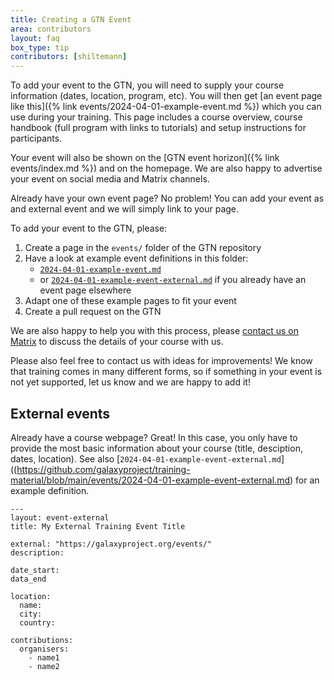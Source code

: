 ```yaml
---
title: Creating a GTN Event
area: contributors
layout: faq
box_type: tip
contributors: [shiltemann]
---
```


To add your event to the GTN, you will need to supply your course information (dates, location, program, etc). You will then get [an event page like this]({% link events/2024-04-01-example-event.md %}) which you can use during your training. This page includes a course overview, course handbook (full program with links to tutorials) and setup instructions for participants.

Your event will also be shown on the [GTN event horizon]({% link events/index.md %}) and on the homepage. We are also happy to advertise your event on social media and Matrix channels.



Already have your own event page? No problem! You can add your event as and external event and we will simply link to your page.

To add your event to the GTN, please:

1. Create a page in the `events/` folder of the GTN repository
2. Have a look at example event definitions in this folder:
   - [`2024-04-01-example-event.md`](https://github.com/galaxyproject/training-material/blob/main/events/2024-04-01-example-event.md)
   - or [`2024-04-01-example-event-external.md`](https://github.com/galaxyproject/training-material/blob/main/events/2024-04-01-example-event-external.md) if you already have an event page elsewhere
3. Adapt one of these example pages to fit your event
4. Create a pull request on the GTN

We are also happy to help you with this process, please [contact us on Matrix](https://matrix.to/#/#Galaxy-Training-Network_Lobby:gitter.im) to discuss the details of your course with us.

Please also feel free to contact us with ideas for improvements! We know that training comes in many different forms, so if something in your event is not yet supported, let us know and we are happy to add it!


## External events
Already have a course webpage? Great! In this case, you only have to provide the most basic information about your course (title, desciption, dates, location). See also [`2024-04-01-example-event-external.md`]((https://github.com/galaxyproject/training-material/blob/main/events/2024-04-01-example-event-external.md) for an example definition.

```
---
layout: event-external
title: My External Training Event Title

external: "https://galaxyproject.org/events/"
description:

date_start:
data_end

location:
  name:
  city:
  country:

contributions:
  organisers:
    - name1
    - name2
```


